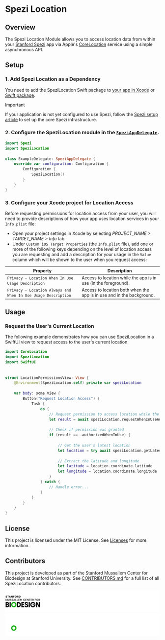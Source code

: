<!--
                  
This source file is part of the SpeziLocation open source project

SPDX-FileCopyrightText: 2022 Stanford University and the project authors (see CONTRIBUTORS.md)

SPDX-License-Identifier: MIT
             
-->

# Spezi Location

## Overview

The Spezi Location Module allows you to access location data from within your [Stanford Spezi](https://github.com/StanfordSpezi) app via Apple's [CoreLocation](https://developer.apple.com/documentation/corelocation) service using a simple asynchronous API.

## Setup

### 1. Add Spezi Location as a Dependency

You need to add the SpeziLocation Swift package to
[your app in Xcode](https://developer.apple.com/documentation/xcode/adding-package-dependencies-to-your-app#) or
[Swift package](https://developer.apple.com/documentation/xcode/creating-a-standalone-swift-package-with-xcode#Add-a-dependency-on-another-Swift-package).

> [!IMPORTANT]  
> If your application is not yet configured to use Spezi, follow the [Spezi setup article](https://swiftpackageindex.com/stanfordspezi/spezi/documentation/spezi/initial-setup) to set up the core Spezi infrastructure.

### 2. Configure the SpeziLocation module in the [`SpeziAppDelegate`](https://swiftpackageindex.com/stanfordspezi/spezi/documentation/spezi/speziappdelegate).

```swift
import Spezi
import SpeziLocation

class ExampleDelegate: SpeziAppDelegate {
    override var configuration: Configuration {
        Configuration {
            SpeziLocation()
        }
    }
}
```

### 3. Configure your Xcode project for Location Access

Before requesting permissions for location access from your user, you will need to provide descriptions of how your app uses location services in your `Info.plist` file:

- Open your project settings in Xcode by selecting *PROJECT_NAME > TARGET_NAME > Info* tab.
- Under `Custom iOS Target Properties` (the `Info.plist` file), add one or more of the following keys depending on the level of location access you are requesting and add a description for your usage in the `Value` column which will be shown to the user when you request access:

| Property | Description |
|----------|-------------|
| `Privacy - Location When In Use Usage Description` | Access to location while the app is in use (in the foreground). |
| `Privacy - Location Always and When In Use Usage Description` | Access to location both when the app is in use and in the background. |


## Usage

### Request the User's Current Location

The following example demonstrates how you can use SpeziLocation in a SwiftUI view to request access to the user's current location.

```swift
import CoreLocation
import SpeziLocation
import SwiftUI


struct LocationPermissionsView: View {
    @Environment(SpeziLocation.self) private var speziLocation
    
    var body: some View {
        Button("Request Location Access") {
            Task {
                do {
                    // Request permission to access location while the app is in use
                    let result = await speziLocation.requestWhenInUseAuthorization()
                    
                    // Check if permission was granted
                    if (result == .authorizedWhenInUse) {
                        
                        // Get the user's latest location
                        let location = try await speziLocation.getLatestLocation()
                        
                        // Extract the latitude and longitude
                        let latitude = location.coordinate.latitude
                        let longitude = location.coordinate.longitude
                    }
                } catch {
                    // Handle error...
                }
            }
        }
    }
}
```

## License
This project is licensed under the MIT License. See [Licenses](https://github.com/vishnuravi/SpeziLocation/tree/main/LICENSES) for more information.


## Contributors
This project is developed as part of the Stanford Mussallem Center for Biodesign at Stanford University.
See [CONTRIBUTORS.md](https://github.com/vishnuravi/SpeziLocation/tree/main/CONTRIBUTORS.md) for a full list of all SpeziLocation contributors.

![Stanford Byers Center for Biodesign Logo](https://raw.githubusercontent.com/StanfordBDHG/.github/main/assets/biodesign-footer-light.png#gh-light-mode-only)
![Stanford Byers Center for Biodesign Logo](https://raw.githubusercontent.com/StanfordBDHG/.github/main/assets/biodesign-footer-dark.png#gh-dark-mode-only)
